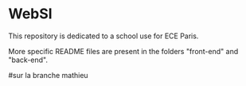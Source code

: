 # WebSI

This repository is dedicated to a school use for ECE Paris.

More specific README files are present in the folders "front-end" and "back-end".

#sur la branche mathieu